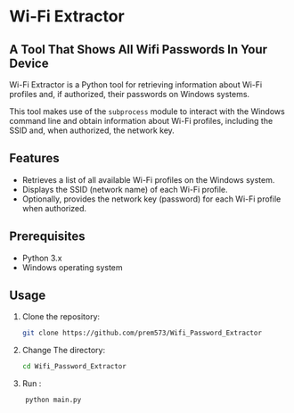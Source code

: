 # Wi-Fi Extractor

## A Tool That Shows All Wifi Passwords In Your Device 

Wi-Fi Extractor is a Python tool for retrieving information about Wi-Fi profiles and, if authorized, their passwords on Windows systems.

This tool makes use of the `subprocess` module to interact with the Windows command line and obtain information about Wi-Fi profiles, including the SSID and, when authorized, the network key.

## Features

- Retrieves a list of all available Wi-Fi profiles on the Windows system.
- Displays the SSID (network name) of each Wi-Fi profile.
- Optionally, provides the network key (password) for each Wi-Fi profile when authorized.

## Prerequisites

- Python 3.x
- Windows operating system

## Usage

1. Clone the repository:

   ```sh
   git clone https://github.com/prem573/Wifi_Password_Extractor
2. Change The directory:
   ```sh
   cd Wifi_Password_Extractor
3. Run :
  ```sh
      python main.py

